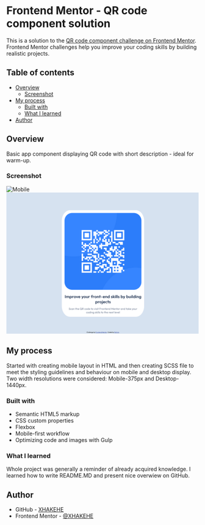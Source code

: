 # Frontend Mentor - QR code component solution

This is a solution to the [QR code component challenge on Frontend Mentor](https://www.frontendmentor.io/challenges/qr-code-component-iux_sIO_H). Frontend Mentor challenges help you improve your coding skills by building realistic projects.

## Table of contents

- [Overview](#overview)
  - [Screenshot](#screenshot)
- [My process](#my-process)
  - [Built with](#built-with)
  - [What I learned](#what-i-learned)
- [Author](#author)

## Overview

Basic app component displaying QR code with short description - ideal for warm-up.

### Screenshot

![Mobile](https://github.com/XHAKEHE/FM-QR_CODE_COMPONENT/tree/main/screenshots/Screenshot_MOBILE_QR_code_component)
![Mobile](screenshots\Screenshot_DESKTOP_QR_code_component.png)

## My process

Started with creating mobile layout in HTML and then creating SCSS file to meet the styling guidelines and behaviour on mobile and desktop display. Two width resolutions were considered: Mobile-375px and Desktop-1440px.

### Built with

- Semantic HTML5 markup
- CSS custom properties
- Flexbox
- Mobile-first workflow
- Optimizing code and images with Gulp

### What I learned

Whole project was generally a reminder of already acquired knowledge. I learned how to write README.MD and present nice overwiew on GitHub.

## Author

- GitHub - [XHAKEHE](https://github.com/XHAKEHE)
- Frontend Mentor - [@XHAKEHE](https://www.frontendmentor.io/profile/XHAKEHE)
